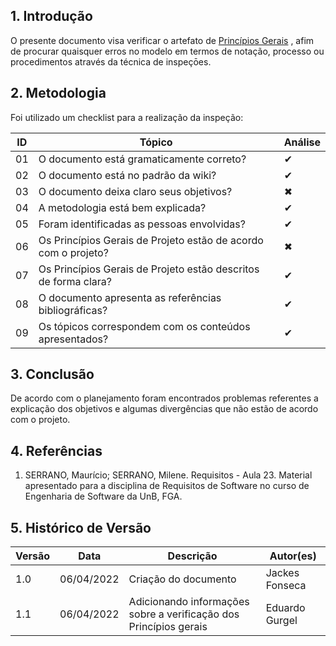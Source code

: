 ## 1. Introdução

O presente documento visa verificar o artefato de [Princípios Gerais](../analise_requisitos/principios_projeto.md) , afim de procurar quaisquer erros no modelo em termos de notação, processo ou procedimentos através da técnica de inspeçōes.

## 2. Metodologia

Foi utilizado um checklist para a realização da inspeção:

| ID  | Tópico                                                                            | Análise  |
| --- | --------------------------------------------------------------------------------- |---|
| 01  | O documento está gramaticamente correto?                                          | ✔ |
| 02  | O documento está no padrão da wiki?                                               | ✔ |
| 03  | O documento deixa claro seus objetivos?                                           | ✖ |
| 04  | A metodologia está bem explicada?                                                 | ✔ |
| 05  | Foram identificadas as pessoas envolvidas?                                        | ✔ |
| 06  | Os Princípios Gerais de Projeto estão de acordo com o projeto?                    | ✖ |
| 07  | Os Princípios Gerais de Projeto estão descritos de forma clara?	                  | ✔ |
| 08  | O documento apresenta as referências bibliográficas?                              | ✔ |
| 09  | Os tópicos correspondem com os conteúdos apresentados?                            | ✔ |


## 3. Conclusão

De acordo com o planejamento foram encontrados problemas referentes a explicação dos objetivos e algumas divergências que não estão de acordo com o projeto.


## 4. Referências

1. SERRANO, Maurício; SERRANO, Milene. Requisitos - Aula 23. Material apresentado para a disciplina de Requisitos de Software no curso de Engenharia de Software da UnB, FGA.

## 5. Histórico de Versão

| Versão | Data       | Descrição            | Autor(es) |
| ------ | ---------- | -------------------- | --------- |
| 1.0    | 06/04/2022 | Criação do documento | Jackes Fonseca          |
| 1.1    | 06/04/2022 | Adicionando informações sobre a verificação dos Princípios gerais | Eduardo Gurgel |
